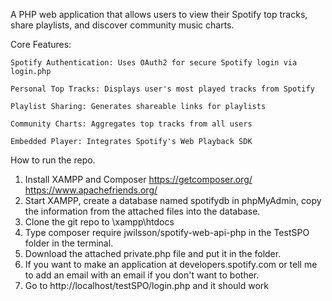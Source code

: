 A PHP web application that allows users to view their Spotify top tracks, share playlists, and discover community music charts.

Core Features:

	Spotify Authentication: Uses OAuth2 for secure Spotify login via login.php

	Personal Top Tracks: Displays user's most played tracks from Spotify

	Playlist Sharing: Generates shareable links for playlists

	Community Charts: Aggregates top tracks from all users

	Embedded Player: Integrates Spotify's Web Playback SDK


How to run the repo.
1. Install XAMPP and Composer
https://getcomposer.org/
https://www.apachefriends.org/
2. Start XAMPP, create a database named spotifydb in phpMyAdmin, copy the information from the attached files into the database.
3. Clone the git repo to \xampp\htdocs
3. Type composer require jwilsson/spotify-web-api-php in the TestSPO folder in the terminal.
4. Download the attached private.php file and put it in the folder.
5. If you want to make an application at developers.spotify.com or tell me to add an email with an email if you don't want to bother.
6. Go to http://localhost/testSPO/login.php and it should work
